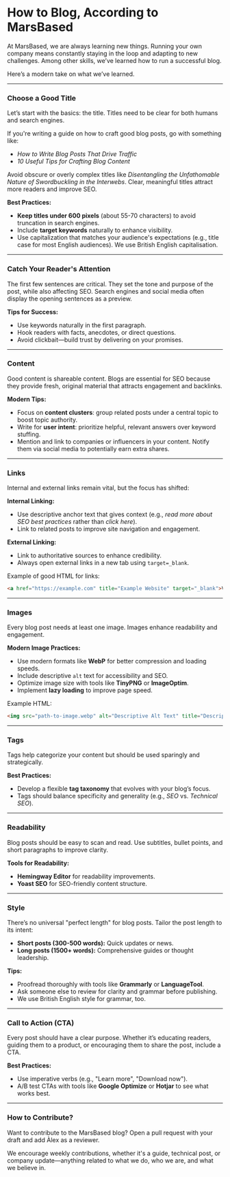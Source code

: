 
# How to Blog, According to MarsBased

At MarsBased, we are always learning new things. Running your own company means constantly staying in the loop and adapting to new challenges. Among other skills, we’ve learned how to run a successful blog.

Here’s a modern take on what we’ve learned.

---

### **Choose a Good Title**

Let’s start with the basics: the title. Titles need to be clear for both humans and search engines. 

If you're writing a guide on how to craft good blog posts, go with something like:
- *How to Write Blog Posts That Drive Traffic*
- *10 Useful Tips for Crafting Blog Content*

Avoid obscure or overly complex titles like *Disentangling the Unfathomable Nature of Swordbuckling in the Interwebs*. Clear, meaningful titles attract more readers and improve SEO.

**Best Practices:**
- **Keep titles under 600 pixels** (about 55-70 characters) to avoid truncation in search engines.
- Include **target keywords** naturally to enhance visibility.
- Use capitalization that matches your audience's expectations (e.g., title case for most English audiences). We use British English capitalisation.

---

### **Catch Your Reader's Attention**

The first few sentences are critical. They set the tone and purpose of the post, while also affecting SEO. Search engines and social media often display the opening sentences as a preview.

**Tips for Success:**
- Use keywords naturally in the first paragraph.
- Hook readers with facts, anecdotes, or direct questions.
- Avoid clickbait—build trust by delivering on your promises.

---

### **Content**

Good content is shareable content. Blogs are essential for SEO because they provide fresh, original material that attracts engagement and backlinks.

**Modern Tips:**
- Focus on **content clusters**: group related posts under a central topic to boost topic authority.
- Write for **user intent**: prioritize helpful, relevant answers over keyword stuffing.
- Mention and link to companies or influencers in your content. Notify them via social media to potentially earn extra shares.

---

### **Links**

Internal and external links remain vital, but the focus has shifted:

**Internal Linking:**
- Use descriptive anchor text that gives context (e.g., *read more about SEO best practices* rather than *click here*).
- Link to related posts to improve site navigation and engagement.

**External Linking:**
- Link to authoritative sources to enhance credibility.
- Always open external links in a new tab using `target=_blank`.

Example of good HTML for links:
```html
<a href="https://example.com" title="Example Website" target="_blank">Visit Example Website</a>
```

---

### **Images**

Every blog post needs at least one image. Images enhance readability and engagement.

**Modern Image Practices:**
- Use modern formats like **WebP** for better compression and loading speeds.
- Include descriptive `alt` text for accessibility and SEO.
- Optimize image size with tools like **TinyPNG** or **ImageOptim**.
- Implement **lazy loading** to improve page speed.

Example HTML:
```html
<img src="path-to-image.webp" alt="Descriptive Alt Text" title="Descriptive Title">
```

---

### **Tags**

Tags help categorize your content but should be used sparingly and strategically.

**Best Practices:**
- Develop a flexible **tag taxonomy** that evolves with your blog’s focus.
- Tags should balance specificity and generality (e.g., *SEO* vs. *Technical SEO*).

---

### **Readability**

Blog posts should be easy to scan and read. Use subtitles, bullet points, and short paragraphs to improve clarity.

**Tools for Readability:**
- **Hemingway Editor** for readability improvements.
- **Yoast SEO** for SEO-friendly content structure.

---

### **Style**

There’s no universal "perfect length" for blog posts. Tailor the post length to its intent:
- **Short posts (300-500 words):** Quick updates or news.
- **Long posts (1500+ words):** Comprehensive guides or thought leadership.

**Tips:**
- Proofread thoroughly with tools like **Grammarly** or **LanguageTool**.
- Ask someone else to review for clarity and grammar before publishing.
- We use British English style for grammar, too.

---

### **Call to Action (CTA)**

Every post should have a clear purpose. Whether it’s educating readers, guiding them to a product, or encouraging them to share the post, include a CTA.

**Best Practices:**
- Use imperative verbs (e.g., "Learn more", "Download now").
- A/B test CTAs with tools like **Google Optimize** or **Hotjar** to see what works best.

---

### **How to Contribute?**

Want to contribute to the MarsBased blog? Open a pull request with your draft and add Àlex as a reviewer.

We encourage weekly contributions, whether it's a guide, technical post, or company update—anything related to what we do, who we are, and what we believe in.
